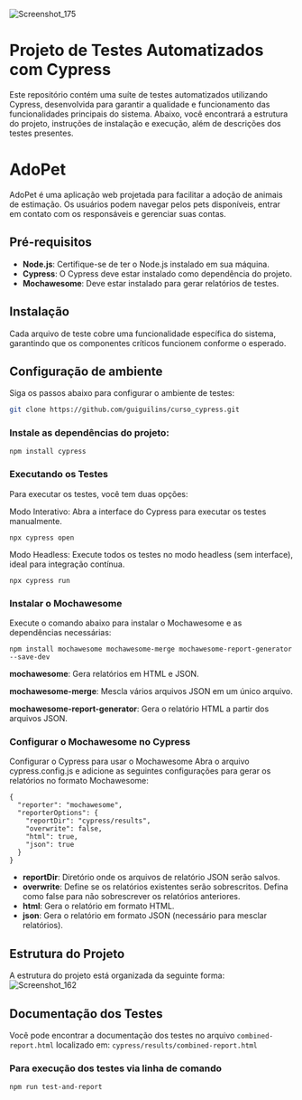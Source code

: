 

![Screenshot_175](https://github.com/user-attachments/assets/ae5cbfc9-6a23-487d-9dc1-a1748bee0a9f)

# Projeto de Testes Automatizados com Cypress

Este repositório contém uma suíte de testes automatizados utilizando Cypress, desenvolvida para garantir a qualidade e funcionamento das funcionalidades principais do sistema. Abaixo, você encontrará a estrutura do projeto, instruções de instalação e execução, além de descrições dos testes presentes.

# AdoPet

AdoPet é uma aplicação web projetada para facilitar a adoção de animais de estimação. Os usuários podem navegar pelos pets disponíveis, entrar em contato com os responsáveis e gerenciar suas contas.

## Pré-requisitos

- **Node.js**: Certifique-se de ter o Node.js instalado em sua máquina.
- **Cypress**: O Cypress deve estar instalado como dependência do projeto.
- **Mochawesome**: Deve estar instalado para gerar relatórios de testes.
## Instalação

Cada arquivo de teste cobre uma funcionalidade específica do sistema, garantindo que os componentes críticos funcionem conforme o esperado.

## Configuração de ambiente

Siga os passos abaixo para configurar o ambiente de testes:

   ```bash
   git clone https://github.com/guiguilins/curso_cypress.git
```

### Instale as dependências do projeto:

```
npm install cypress
```

### Executando os Testes
Para executar os testes, você tem duas opções:

Modo Interativo: Abra a interface do Cypress para executar os testes manualmente.

```
npx cypress open
```
Modo Headless: Execute todos os testes no modo headless (sem interface), ideal para integração contínua.
```
npx cypress run
```
### Instalar o Mochawesome
Execute o comando abaixo para instalar o Mochawesome e as dependências necessárias:


```
npm install mochawesome mochawesome-merge mochawesome-report-generator --save-dev
```
**mochawesome**: Gera relatórios em HTML e JSON.

**mochawesome-merge**: Mescla vários arquivos JSON em um único arquivo.

**mochawesome-report-generator**: Gera o relatório HTML a partir dos arquivos JSON.


### Configurar o Mochawesome no Cypress
Configurar o Cypress para usar o Mochawesome
Abra o arquivo cypress.config.js e adicione as seguintes configurações para gerar os relatórios no formato Mochawesome:
```
{
  "reporter": "mochawesome",
  "reporterOptions": {
    "reportDir": "cypress/results",
    "overwrite": false,
    "html": true,
    "json": true
  }
}
```
- **reportDir**: Diretório onde os arquivos de relatório JSON serão salvos.
- **overwrite**: Define se os relatórios existentes serão sobrescritos. Defina como false para não sobrescrever os relatórios anteriores.
- **html**: Gera o relatório em formato HTML.
- **json**: Gera o relatório em formato JSON (necessário para mesclar relatórios).

## Estrutura do Projeto

A estrutura do projeto está organizada da seguinte forma:
![Screenshot_162](https://github.com/user-attachments/assets/574896b9-4f67-4864-9f17-e4d8d5b8c792)

## Documentação dos Testes
Você pode encontrar a documentação dos testes no arquivo ```combined-report.html``` localizado em:
```cypress/results/combined-report.html```

### Para execução dos testes via linha de comando
```npm run test-and-report```
